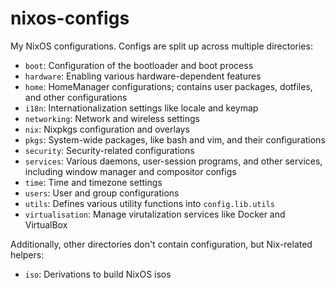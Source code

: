 # nixos-configs

My NixOS configurations. Configs are split up across multiple directories:
- `boot`: Configuration of the bootloader and boot process
- `hardware`: Enabling various hardware-dependent features
- `home`: HomeManager configurations; contains user packages, dotfiles, and
    other configurations
- `i18n`: Internationalization settings like locale and keymap
- `networking`: Network and wireless settings
- `nix`: Nixpkgs configuration and overlays
- `pkgs`: System-wide packages, like bash and vim, and their configurations
- `security`: Security-related configurations
- `services`: Various daemons, user-session programs, and other services,
    including window manager and compositor configs
- `time`: Time and timezone settings
- `users`: User and group configurations
- `utils`: Defines various utility functions into `config.lib.utils`
- `virtualisation`: Manage virutalization services like Docker and VirtualBox

Additionally, other directories don't contain configuration, but Nix-related
helpers:
- `iso`: Derivations to build NixOS isos

